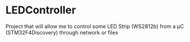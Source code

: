 # LEDController
Project that will allow me to control some LED Strip (WS2812b) from a µC (STM32F4Discovery) through network or files
